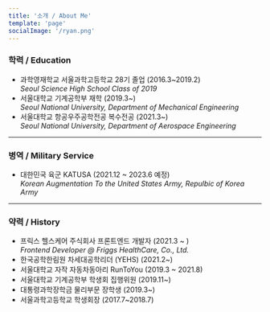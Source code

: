 ```yaml
---
title: '소개 / About Me'
template: 'page'
socialImage: '/ryan.png'
---
```


### 학력 / Education

- 과학영재학교 서울과학고등학교 28기 졸업 (2016.3~2019.2)  
  _Seoul Science High School Class of 2019_
- 서울대학교 기계공학부 재학 (2019.3~)  
  _Seoul National University, Department of Mechanical Engineering_
- 서울대학교 항공우주공학전공 복수전공 (2021.3~)  
  _Seoul National University, Department of Aerospace Engineering_

---

### 병역 / Military Service

- 대한민국 육군 KATUSA (2021.12 ~ 2023.6 예정)  
  _Korean Augmentation To the United States Army, Repulbic of Korea Army_

---

### 약력 / History

- 프릭스 헬스케어 주식회사 프론트엔드 개발자 (2021.3 ~ )  
  _Frontend Developer @ Friggs HealthCare, Co., Ltd._
- 한국공학한림원 차세대공학리더 (YEHS) (2021.2~)
- 서울대학교 자작 자동차동아리 RunToYou (2019.3 ~ 2021.8)
- 서울대학교 기계공학부 학생회 집행위원 (2019.11~)
- 대통령과학장학금 물리부문 장학생 (2019.3~)
- 서울과학고등학교 학생회장 (2017.7~2018.7)

